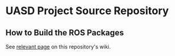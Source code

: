 # UASD Project Source Repository

## How to Build the ROS Packages

See [relevant page](https://github.com/RMUASD-Team2-2017/UASD/wiki/ROS-Setup "ROS Setup") on this repository's wiki.
